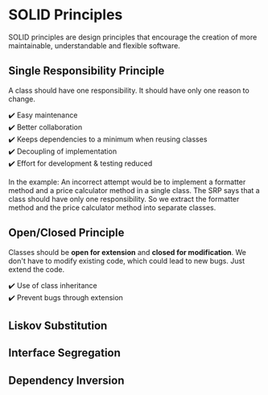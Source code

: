 # SOLID Principles

SOLID principles are design principles that encourage the creation of more maintainable, understandable and flexible software.

## Single Responsibility Principle
A class should have one responsibility. It should have only one reason to change.

✔️ Easy maintenance\
✔️ Better collaboration\
✔️ Keeps dependencies to a minimum when reusing classes\
✔️ Decoupling of implementation\
✔️ Effort for development & testing reduced

In the example: An incorrect attempt would be to implement a formatter method and a price calculator method in a single class.
The SRP says that a class should have only one responsibility. So we extract the formatter method and the price calculator method into separate classes.


## Open/Closed Principle
Classes should be **open for extension** and **closed for modification**.
We don't have to modify existing code, which could lead to new bugs. Just extend the code.

✔️ Use of class inheritance  \
✔️ Prevent bugs through extension 


## Liskov Substitution



## Interface Segregation

## Dependency Inversion